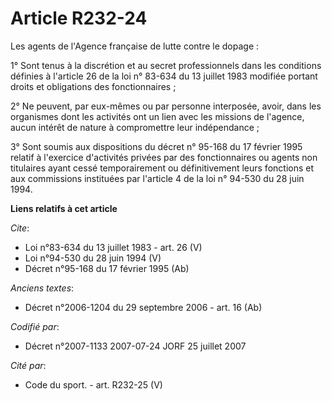 # Article R232-24

Les agents de l'Agence française de lutte contre le dopage : 

1° Sont tenus à la discrétion et au secret professionnels dans les conditions définies à l'article 26 de la loi n° 83-634 du
13 juillet 1983 modifiée portant droits et obligations des fonctionnaires ; 

2° Ne peuvent, par eux-mêmes ou par personne interposée, avoir, dans les organismes dont les activités ont un lien avec les
missions de l'agence, aucun intérêt de nature à compromettre leur indépendance ; 

3° Sont soumis aux dispositions du décret n° 95-168 du 17 février 1995 relatif à l'exercice d'activités privées par des
fonctionnaires ou agents non titulaires ayant cessé temporairement ou définitivement leurs fonctions et aux commissions
instituées par l'article 4 de la loi n° 94-530 du 28 juin 1994.

**Liens relatifs à cet article**

_Cite_:

  - Loi n°83-634 du 13 juillet 1983 - art. 26 (V)
  - Loi n°94-530 du 28 juin 1994 (V)
  - Décret n°95-168 du 17 février 1995 (Ab)

_Anciens textes_:

  - Décret n°2006-1204 du 29 septembre 2006 - art. 16 (Ab)

_Codifié par_:

  - Décret n°2007-1133 2007-07-24 JORF 25 juillet 2007

_Cité par_:

  - Code du sport. - art. R232-25 (V)
